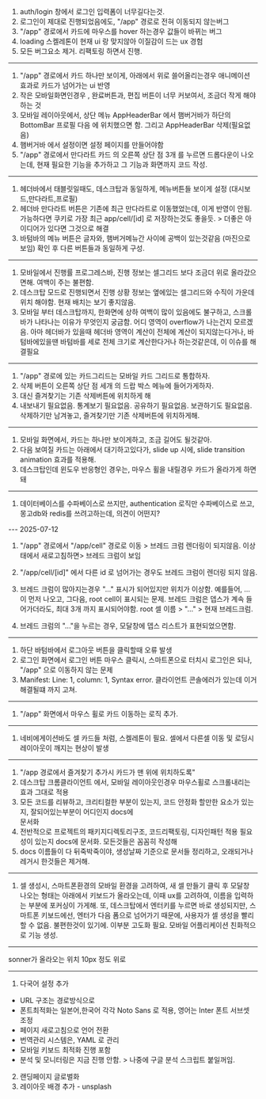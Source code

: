 1. auth/login 창에서 로그인 입력폼이 너무길다는것.
2. 로그인이 제대로 진행되었음에도, "/app" 경로로 전혀 이동되지 않는버그
3. "/app" 경로에서 카드에 마우스를 hover 하는경우 값들이 바뀌는 버그
4. loading 스켈레톤이 현재 ui 랑 맞지않아 이질감이 드는 ux 경험
5. 모든 버그요소 제거. 리팩토링 하면서 진행.

---
1. "/app" 경로에서 카드 하나만 보이게, 아래에서 위로 쓸어올리는경우 애니메이션 효과로 카드가 넘어가는 ui 반영
2. 작은 모바일화면인경우 , 완료버튼과, 편집 버튼이 너무 커보여서, 조금더 작게 해야하는 것
3. 모바일 레이아웃에서, 상단 메뉴 AppHeaderBar 에서 햄버거바가 하단의 BottomBar 프로필 다음 에 위치했으면 함. 그리고 AppHeaderBar 삭제(필요없음)
4. 햄버거바 에서 설정이면 설정 페이지를 만들어야함
5. "/app" 경로에서 만다라트 카드 의 오른쪽 상단 점 3개 를 누르면 드롭다운이 나오는데, 현재 필요한 기능을 추가하고 그 기능과 화면까지 코드 작성.


---

1. 헤더바에서 태블릿일때도, 데스크탑과 동일하게, 메뉴버튼들 보이게 설정 (대시보드,만다라트,프로필)
2. 헤더바 만다라트 버튼은 기존에 최근 만다라트로 이동했었는데, 이게 반영이 안됨. 가능하다면 쿠키로 가장 최근 app/cell/[id] 로 저장하는것도 좋을듯. > 더좋은 아이디어가 있다면 그것으로 해결
3. 바텀바의 메뉴 버튼은 글자와, 햄버거메뉴간 사이에 공백이 있는것같음 (마진으로 보임) 확인 후 다른 버튼들과 동일하게 구성.



---

1. 모바일에서 진행률 프로그레스바, 진행 정보는 셀그리드 보다 조금더 위로 올라갔으면해. 여백이 주는 불편함.
2. 데스크탑 모드로 진행되면서 진행 상황 정보는 옆에있는 셀그리드와 수직이 가운데 위치 해야함. 현재 배치는 보기 좋지않음.
3. 모바일 부터 데스크탑까지, 한화면에 상하 여백이 많이 있음에도 불구하고, 스크롤바가 나타나는 이유가 무엇인지 궁금함. 어디 영역이 overflow가 나는건지 모르겠음. 아마 헤더바가 있을때 헤더바 영역이 계산이 전체에 계산이 되지않는다거나, 바텀바에있을땐 바텀바를 세로 전체 크기로 계산한다거나 하는것같은데, 이 이슈를 해결필요


---

1. "/app" 경로에 있는 카드그리드는 모바일 카드 그리드로 통합하자.
2. 삭제 버튼이 오른쪽 상단 점 세개 의 드랍 박스 메뉴에 들어가게하자.
3. 대신 즐겨찾기는 기존 삭제버튼에 위치하게 해
4. 내보내기 필요없음. 통계보기 필요없음. 공유하기 필요없음. 보관하기도 필요없음. 삭제하기만 남겨놓고, 즐겨찾기만 기존 삭제버튼에 위치하게해.

---

1. 모바일 화면에서, 카드는 하나만 보이게하고, 조금 길어도 될것같아.
2. 다음 보여질 카드는 아래에서 대기하고있다가, slide up 시에, slide transition animation 효과를 적용해.
3. 데스크탑인데 윈도우 반응형인 경우는, 마우스 휠을 내릴경우 카드가 올라가게 하면돼



---

1. 데이터베이스를 수파베이스로 쓰지만, authentication 로직만 수파베이스로 쓰고, 몽고db와 redis를 쓰려고하는데, 의견이 어떤지?


--- 2025-07-12

1. "/app" 경로에서 "/app/cell" 경로로 이동 > 브레드 크럼 렌더링이 되지않음. 이상태에서 새로고침하면> 브레드 크럼이 보임

2. "/app/cell/[id]" 에서 다른 id 로 넘어가는 경우도 브레드 크럼이 렌더링 되지 않음.

3. 브레드 크럼이 많아지는경우 "..."  표시가 되어있지만 위치가 이상함.
예를들어, ... 이 먼저 나오고, 그다음, root cell이 표시되는 문제. 브레드 크럼은 뎁스가 계속 들어가더라도, 최대 3개 까지 표시되어야함. root 셀 이름 > "..." > 현재 브레드크럼.

4. 브레드 크럼의 "..."을 누르는 경우, 모달창에 뎁스 리스트가 표현되었으면함.


---

1. 하단 바텀바에서 로그아웃 버튼을 클릭할때 오류 발생
2. 로그인 화면에서 로그인 버튼 마우스 클릭시, 스마트폰으로 터치시 로그인은 되나, "/app" 으로 이동하지 않는 문제
3. Manifest: Line: 1, column: 1, Syntax error. 클라이언트 콘솔에러가 있는데 이거 해결될떄 까지 고쳐.



---


1. "/app" 화면에서 마우스 휠로 카드 이동하는 로직 추가.


---
1. 네비에게이션바도 셀 카드들 처럼, 스켈레톤이 필요. 셀에서 다른셀 이동 및 로딩시 레이아웃이 깨지는 현상이 발생



---



1. "/app 경로에서 즐겨찾기 추가시 카드가 맨 위에 위치하도록"
2. 데스크탑 크롬클라이언트 에서, 모바일 레이아웃인경우 마우스휠로 스크롤내리는 효과 그대로 적용
3. 모든 코드를 리뷰하고, 크리티컬한 부분이 있는지, 코드 안정화 할만한 요소가 있는지, 잘되어있는부분이 어디인지 docs에     
문서화
4. 전반적으로 프로젝트의 패키지디렉토리구조, 코드리팩토링, 디자인패턴 적용 필요성이 있는지 docs에 문서화.
모든것들은 꼼꼼히 작성해
5. docs 이름들이 다 뒤죽박죽이야, 생성날짜 기준으로 문서들 정리하고, 오래되거나 레거시 한것들은 제거해.


---


1. 셀 생성시, 스마트폰환경의 모바일 환경을 고려하여, 새 셀 만들기 클릭 후 모달창 나오는 형태는 아래에서 키보드가 올라오는데, 이때 ux를 고려하여, 이름을 입력하는 부분에 포커싱이 가게해. 또, 데스크탑에서 엔터키를 누르면 바로 생성되지만, 스마트폰 키보드에선, 엔터가 다음 폼으로 넘어가기 때문에, 사용자가 셀 생성을 빨리 할 수 없음. 불편한것이 있기에. 이부분 고도화 필요.  모바일 어플리케이션 친화적으로 기능 생성.







---

sonner가 올라오는 위치 10px 정도 위로





---



1. 다국어 설정 추가

- URL 구조는 경로방식으로
- 폰트최적화는 일본어,한국어 각각 Noto Sans 로 적용, 영어는 Inter 폰트 서브셋 조정
- 페이지 새로고침으로 언어 전환
- 번역관리 시스템은, YAML 로 관리
- 모바일 키보드 최적화 진행 포함
- 분석 및 모니터링은 지금 진행 안함. > 나중에 구글 분석 스크립트 붙일꺼임.


2. 랜딩페이지 글로벌화 
3. 레이아웃 배경 추가 - unsplash